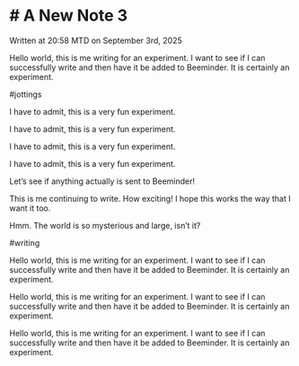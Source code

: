 # # A New Note 3

Written at 20:58 MTD on September 3rd, 2025

Hello world, this is me writing for an experiment. I want to see if I can successfully write and then have it be added to Beeminder. It is certainly an experiment.

#jottings

I have to admit, this is a very fun experiment.

I have to admit, this is a very fun experiment.

I have to admit, this is a very fun experiment.

I have to admit, this is a very fun experiment.

Let’s see if anything actually is sent to Beeminder!

This is me continuing to write. How exciting! I hope this works the way that I want it too.

Hmm. The world is so mysterious and large, isn’t it?

#writing 

Hello world, this is me writing for an experiment. I want to see if I can successfully write and then have it be added to Beeminder. It is certainly an experiment.

Hello world, this is me writing for an experiment. I want to see if I can successfully write and then have it be added to Beeminder. It is certainly an experiment.

Hello world, this is me writing for an experiment. I want to see if I can successfully write and then have it be added to Beeminder. It is certainly an experiment.